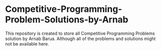 # Competitive-Programming-Problem-Solutions-by-Arnab
This repository is created to store all Competitive Programming Problems solution by Arnab Barua. Although all of the problems and solutions might not be available here. 
